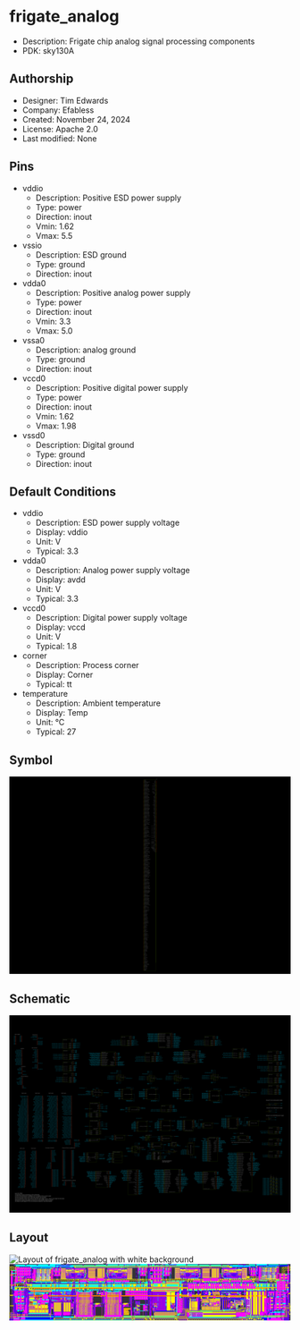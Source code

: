 # frigate_analog

- Description: Frigate chip analog signal processing components
- PDK: sky130A

## Authorship

- Designer: Tim Edwards
- Company: Efabless
- Created: November 24, 2024
- License: Apache 2.0
- Last modified: None

## Pins

- vddio
  + Description: Positive ESD power supply
  + Type: power
  + Direction: inout
  + Vmin: 1.62
  + Vmax: 5.5
- vssio
  + Description: ESD ground
  + Type: ground
  + Direction: inout
- vdda0
  + Description: Positive analog power supply
  + Type: power
  + Direction: inout
  + Vmin: 3.3
  + Vmax: 5.0
- vssa0
  + Description: analog ground
  + Type: ground
  + Direction: inout
- vccd0
  + Description: Positive digital power supply
  + Type: power
  + Direction: inout
  + Vmin: 1.62
  + Vmax: 1.98
- vssd0
  + Description: Digital ground
  + Type: ground
  + Direction: inout

## Default Conditions

- vddio
  + Description: ESD power supply voltage
  + Display: vddio
  + Unit: V
  + Typical: 3.3
- vdda0
  + Description: Analog power supply voltage
  + Display: avdd
  + Unit: V
  + Typical: 3.3
- vccd0
  + Description: Digital power supply voltage
  + Display: vccd
  + Unit: V
  + Typical: 1.8
- corner
  + Description: Process corner
  + Display: Corner
  + Typical: tt
- temperature
  + Description: Ambient temperature
  + Display: Temp
  + Unit: °C
  + Typical: 27

## Symbol

![Symbol of frigate_analog](frigate_analog_symbol.svg)

## Schematic

![Schematic of frigate_analog](frigate_analog_schematic.svg)

## Layout

![Layout of frigate_analog with white background](frigate_analog_w.png)
![Layout of frigate_analog with black background](frigate_analog_b.png)
